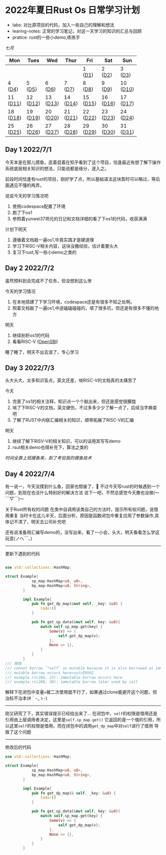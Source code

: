 # 2022年夏日Rust Os 日常学习计划

- labs: 对比原项目的代码，加入一些自己的理解和想法
- learing-notes: 正常的学习笔记，对这一天学习的知识的汇总与回顾
- pratice: rust的一些小demo,练练手


*七月*

| Mon               | Tues              | Wed                          | Thur                         | Fri                          | Sat               | Sun               |
| ----------------- | ----------------- | ---------------------------- | ---------------------------- | ---------------------------- | ----------------- | ----------------- |
|                   |                   |                   |                   | 1 <br> ([D1](#day-1-202271)) | 2 <br> ([D2](#day-2-202272)) | 3 <br> ([D3](#day-3-202273)) | 
|4 <br> ([D4](##day-4-202274)) | 5 <br> ([D5](#day-5-202275)) | 6 <br> ([D6](#day-6-202276)) | 7 <br> ([D7](#day-7-202277)) | 8 <br> ([D8](#day-8-202278))       | 9 <br> ([D9](#day-9-202279))            | 10 <br> ([D10](#day-10-2022710))         | 
|11  <br>  ([D11](#day-11-2022711))             | 12      <br>    ([D12](#day-12-2022712))       | 13    <br>    ([D13](#day-13-2022713))             | 14         <br>    ([D14](#day-14-2020711))        | 15        <br>    ([D15](#day-15-2022715))                    | 16    <br>     ([D16](#day-16-2022716))                       | 17    <br>      ([D17](#day-17-2022717))                       |
|18    <br>    ([D18](#day-18-2020718))            | 19   <br>     ([D19](#day-19-2022719))            | 20   <br>    ([D20](#day-20-2022720))            | 21       <br>    ([D21](#day-21-2022721))         | 22     <br>    ([D22](#day-22-2022722))                         | 23     <br>    ([D23](#day-23-2022723))                         | 24    <br>    ([D24](#day-24-2022724))                        | 
|25      <br>    ([D25](#day-25-2022725))             | 26         <br>    ([D26](#day-26-2022726))           | 27         <br>    ([D27](#day-27-2022727))           | 28       <br>    ([D28](#day-28-2022728))           | 29         <br>    ([D29](#day-29-2022729))                    | 30        <br>    ([D30](#day-30-2022730))                     | 31     <br>    ([D31](#day-31-2022731))                           |


## Day 1 2022/7/1
今天本是在那儿摸鱼，逛着逛着在知乎看到了这个项目，恰逢最近有想了解下操作系统底层相关知识的想法，只能说都是缘分，遂入之。

前段时间恰逢有rust的项目，刚好学了点，所以基础语法这块暂时可以略过，等后面遇见不懂的再弄。

说说今天的学习情况吧
1. 使用codespace配置了环境
2. 跑了下os1
3. 参照着yunwei37师兄的日记和文档详细的看了下os1的代码，收获满满

计划下明天
1. 遵循着文档敲一遍os1,毕竟实践才是硬道理
2. 学习下RISC-V相关内容，这块没撒经验，估计着要头大
3. 复习下rust,写一些小demo之类的

## Day 2 2022/7/2
虽然预料到会完成不了任务，但没想到这么惨

今天的学习情况
1. 在本地搭建了下学习环境，codespace还是有很多不知之处啊。
2. 照着文档敲了一遍os1,中途磕磕碰碰的，填了很多坑，但还是有很多不懂的地方

明天
1. 继续剖析os1的代码
2. 看看RISC-V ([OpenSBI](https://github.com/riscv-non-isa/riscv-sbi-doc/blob/master/riscv-sbi.adoc#legacy-sbi-extension-extension-ids-0x00-through-0x0f))

睡了睡了，明天不出去浪了，专心学习

## Day 3 2022/7/3
头大头大，太多知识盲点，英文还差，啃RISC-V的文档真的太痛苦了

今天
1. 完善了os1的相关注释，知识点一个个敲出来，但还是感觉很朦胧
2. 啃了下RISC-V的文档，英文硬伤，不过多多少少了解一点了，后续当字典查吧
3. 了解了RUST中内联汇编相关的知识，顺带拓展了RISC-V的汇编


明天
1. 继续了解下RISV-V的相关知识，可以的话用其写写demo
2. rsut相关demo也得补充下，算法之类的

*时间全靠上班摸鱼来，到了考验我的摸鱼技术*

## Day 4 2022/7/4
有一说一，今天没摸到什么鱼，回家也颓废了，💊
不过今天写rust的时候遇到一个问题，到现在也没什么特别好的解决方法
说下一吧，不然总感觉今天撒也没做(～￣▽￣)～

关于Rust所有权的问题
在类中自调用该类自己的方法时，提示所有权问题，说借用重复
当时卡在这儿半天，后面分析，原因是函数闭包中重复应用了参数操作,具体记不清了，明天去公司补充吧

还有说准备用汇编写demo的，没写出来，看了一小会，头大，明天看看怎么学这玩意(ノへ￣、)

---
更新下遇到的代码
```rust

use std::collections::HashMap;

struct Example{
            sp_map:HashMap<u8, u8>,
            bp_map:HashMap<u8, String>,
        }

        impl Example{
            pub fn get_dp_map(&mut self, _key: &u8) {
                todo!()
            }

            pub fn get_sp_data(&mut self, key: &u8){
                match self.sp_map.get(key) {
                    Some(v) => {
                        self.get_dp_map(v);
                    },
                    None => {},
                }
            }
        }
/// 报错
/// cannot borrow `*self` as mutable because it is also borrowed as immutable
/// mutable borrow occurs hererustcE0502
/// example.rs(286, 23): immutable borrow occurs here
/// example.rs(288, 30): immutable borrow later used by call


```
解释下在闭包中变量`v`被二次使用就不行了，如果通过clone能避开这个问题，但治标不治本(#｀-_ゝ-)

---
刚又研究了下，其实错误提示已经给出来了...
在闭包中，`self`的权限是借用还是引用由上层调用者决定，这里是`self.sp_map.get()`
它返回的是一个值的引用，所以这里`self`的权限是借用，而在闭包中的调用`get_dp_map`中对`self`进行了借用
导致了这个问题

---
修改后的代码
```rust
use std::collections::HashMap;

struct Example{
            sp_map:HashMap<u8, u8>,
            bp_map:HashMap<u8, String>,
        }

        impl Example{
            pub fn get_dp_map(& self, _key: &u8) {
                todo!()
            }

            pub fn get_sp_data(&mut self, key: &u8){
                match self.sp_map.get(key) {
                    Some(v) => {
                        self.get_dp_map(v);
                    },
                    None => {},
                }
            }
        }
```


